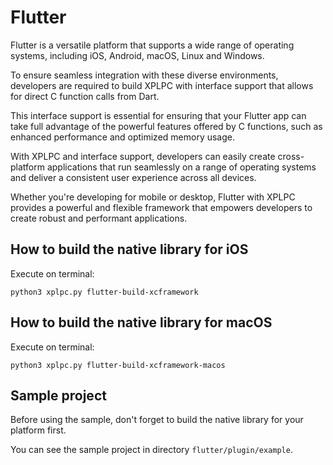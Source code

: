 # Flutter

Flutter is a versatile platform that supports a wide range of operating systems, including iOS, Android, macOS, Linux and Windows. 

To ensure seamless integration with these diverse environments, developers are required to build XPLPC with interface support that allows for direct C function calls from Dart.

This interface support is essential for ensuring that your Flutter app can take full advantage of the powerful features offered by C functions, such as enhanced performance and optimized memory usage. 

With XPLPC and interface support, developers can easily create cross-platform applications that run seamlessly on a range of operating systems and deliver a consistent user experience across all devices.

Whether you're developing for mobile or desktop, Flutter with XPLPC provides a powerful and flexible framework that empowers developers to create robust and performant applications.

## How to build the native library for iOS

Execute on terminal:

    python3 xplpc.py flutter-build-xcframework

## How to build the native library for macOS

Execute on terminal:

    python3 xplpc.py flutter-build-xcframework-macos

## Sample project

Before using the sample, don't forget to build the native library for your platform first.

You can see the sample project in directory `flutter/plugin/example`.
